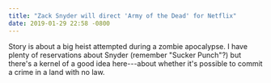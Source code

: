 ```yaml
---
title: "Zack Snyder will direct 'Army of the Dead' for Netflix"
date: 2019-01-29 22:58 -0800
---
```


Story is about a big heist attempted during a zombie apocalypse. I have plenty of reservations about Snyder (remember "Sucker Punch"?) but there's a kernel of a good idea here---about whether it's possible to commit a crime in a land with no law.  
